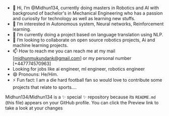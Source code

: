 - 👋 Hi, I’m @Midhun134, currently doing masters in Robotics and AI with background of bachelor's in Mechanical Engineering who has a passion and curiosity for technology as well as learning new stuffs.
- 👀 I’m interested in Autonomous system, Neural networks, Reinforcement learning.
- 🌱 I’m currently doing a project based on language translation using NLP.
- 💞️ I’m looking to collaborate on open source robotics projects, Ai and machine learning projects.
- 📫 How to reach me you can reach me at my mail [midhunmukundank@gmail.com] or my personal number [+447774570963]
- Looking for jobs like ai engineer, ml engineer, robotics engineer
- 😄 Pronouns: He/Him.
- ⚡ Fun fact: I am a die hard football fan so would love to contribute some projects that relate to sports....

Midhun134/Midhun134 is a ✨ special ✨ repository because its `README.md` (this file) appears on your GitHub profile.
You can click the Preview link to take a look at your changes
